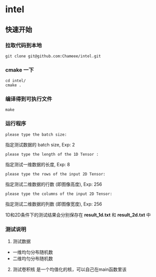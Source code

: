 # intel

## 快速开始

### 拉取代码到本地
```
git clone git@github.com:Chameee/intel.git
```

### cmake 一下

```
cd intel/
cmake .
```

### 编译得到可执行文件

```
make
```

### 运行程序
```
please type the batch size: 
```
指定测试数据的 batch size, Exp: 2

```
please type the length of the 1D Tensor : 
```
指定测试一维数据的长度, Exp: 8

```
please type the rows of the input 2D Tensor: 
```
指定测试二维数据的行数 (即图像高度), Exp: 256

```
please type the columns of the input 2D Tensor: 
```
指定测试二维数据的列数 (即图像宽度), Exp: 256


1D和2D条件下的测试结果会分别保存在 **result_1d.txt** 和 **result_2d.txt** 中


### 测试说明

1. 测试数据
-  一维均匀分布随机数
-  二维均匀分布随机数

2. 测试卷积核
是一个均值化的核，可以自己在main函数里该

